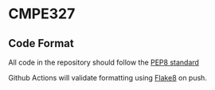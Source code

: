# CMPE327

## Code Format

All code in the repository should follow the [PEP8 standard](https://www.python.org/dev/peps/pep-0008/)

Github Actions will validate formatting using [Flake8](https://flake8.pycqa.org/en/latest/index.html#) on push.